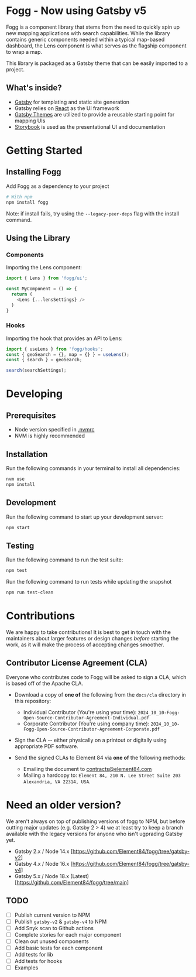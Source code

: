 # Fogg - Now using Gatsby v5

Fogg is a component library that stems from the need to quickly spin up new mapping applications with search capabilities. While the library contains generic components needed within a typical map-based dashboard, the Lens component is what serves as the flagship component to wrap a map.

This library is packaged as a Gatsby theme that  can be easily imported to a project.

## What's inside?

- [Gatsby](https://www.gatsbyjs.org/) for templating and static site generation
- Gatsby relies on [React](https://reactjs.org/) as the UI framework
- [Gatsby Themes](https://www.gatsbyjs.org/blog/2018-11-11-introducing-gatsby-themes/) are utilized to provide a reusable starting point for mapping UIs
- [Storybook](https://storybook.js.org/) is used as the presentational UI and documentation

# Getting Started

## Installing Fogg

Add Fogg as a dependency to your project

```sh
# With npm
npm install fogg
```

Note: if install fails, try using the `--legacy-peer-deps` flag with the install command.

## Using the Library

### Components

Importing the Lens component:

```javascript
import { Lens } from 'fogg/ui';

const MyComponent = () => {
  return (
    <Lens {...lensSettings} />
  )
}
```

### Hooks

Importing the hook that provides an API to Lens:

```javascript
import { useLens } from 'fogg/hooks';
const { geoSearch = {}, map = {} } = useLens();
const { search } = geoSearch;

search(searchSettings);
```

# Developing

## Prerequisites

- Node version specified in [.nvmrc](.nvmrc)
- NVM is highly recommended

## Installation

Run the following commands in your terminal to install all dependencies:

```sh
nvm use
npm install
```

## Development

Run the following command to start up your development server:

```sh
npm start
```

## Testing

Run the following command to run the test suite:

```sh
npm test
```

Run the following command to run tests while updating the snapshot

```sh
npm run test-clean
```

# Contributions

We are happy to take contributions! It is best to get in touch with the maintainers about larger features or design changes *before* starting the work, as it will make the process of accepting changes smoother.

## Contributor License Agreement (CLA)

Everyone who contributes code to Fogg will be asked to sign a CLA, which is based off of the Apache CLA.

- Download a copy of **one of** the following from the `docs/cla` directory in this repository:

  - Individual Contributor (You're using your time): `2024_10_10-Fogg-Open-Source-Contributor-Agreement-Individual.pdf` 
  - Corporate Contributor (You're using company time): `2024_10_10-Fogg-Open-Source-Contributor-Agreement-Corporate.pdf`

- Sign the CLA -- either physically on a printout or digitally using appropriate PDF software.

- Send the signed CLAs to Element 84 via **one of** the following methods:

  - Emailing the document to contracts@element84.com
  - Mailing a hardcopy to: ``Element 84, 210 N. Lee Street Suite 203 Alexandria, VA 22314, USA``.

# Need an older version?

We aren't always on top of publishing versions of fogg to NPM, but before cutting major updates (e.g. Gatsby 2 > 4) we at least try to keep a branch available with the legacy versions for anyone who isn't ugprading Gatsby yet. 

- Gatsby 2.x / Node 14.x [https://github.com/Element84/fogg/tree/gatsby-v2]
- Gatsby 4.x / Node 16.x [https://github.com/Element84/fogg/tree/gatsby-v4]
- Gatsby 5.x / Node 18.x (Latest) [https://github.com/Element84/fogg/tree/main]

## TODO

- [ ] Publish current version to NPM
- [ ] Publish `gatsby-v2` & `gatsby-v4` to NPM
- [ ] Add Snyk scan to Github actions
- [ ] Complete stories for each major component
- [ ] Clean out unused components
- [ ] Add basic tests for each component
- [ ] Add tests for lib
- [ ] Add tests for hooks
- [ ] Examples
